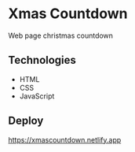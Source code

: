 # Xmas Countdown
Web page christmas countdown

## Technologies
* HTML
* CSS
* JavaScript

## Deploy 
https://xmascountdown.netlify.app
